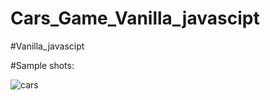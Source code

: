 # Cars_Game_Vanilla_javascipt
#Vanilla_javascipt

#Sample shots:


![cars](https://user-images.githubusercontent.com/80634110/188207412-0590b420-f0d6-4dd7-b1f2-cc2dfca197b3.png)


